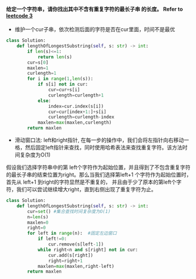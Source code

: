 #### 给定一个字符串，请你找出其中不含有重复字符的最长子串 的长度。 Refer to [leetcode 3](https://leetcode-cn.com/problems/longest-substring-without-repeating-characters/)
* 维护一个cur子串，依次检测后面的字符是否在cur里面，时间不是最优
```python
class Solution:
    def lengthOfLongestSubstring(self, s: str) -> int:
        if len(s)<=1:
            return len(s)
        cur=s[0]
        maxlen=1
        curlength=1
        for i in range(1,len(s)):
            if s[i] not in cur:
                cur=cur+s[i]
                curlength=curlength+1
            else:
                index=cur.index(s[i])
                cur=cur[index+1:]+s[i]
                curlength=curlength-index
            maxlen=max(maxlen,curlength)
        return maxlen
```
* 滑动窗口法: left和right指针, 在每一步的操作中，我们会将左指针向右移动一格，然后固定left指针来查找，同时使用哈希表法来查找重复字符。该方法时间复杂度为O(1)

假设我们选择字符串中的第 left个字符作为起始位置，并且得到了不包含重复字符的最长子串的结束位置为right。那么当我们选择第left+1 个字符作为起始位置时，首先从 left+1 到right的字符显然是不重复的，
并且由于少了原本的第left个字符，我们可以尝试继续增大right，直到右侧出现了重复字符为止。
```python
class Solution:
    def lengthOfLongestSubstring(self, s: str) -> int:
        cur=set() #集合查找时间复杂度为O(1)
        n=len(s)
        maxlen=0
        right=0
        for left in range(n):  #固定左边窗口
            if left!=0:
                cur.remove(s[left-1])
            while right<n and s[right] not in cur:
                cur.add(s[right])
                right=right+1
            maxlen=max(maxlen,right-left)
        return maxlen
```
